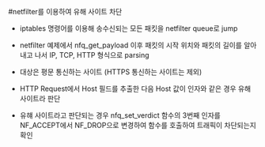 #netfilter를 이용하여 유해 사이트 차단

- iptables 명령어를 이용해 송수신되는 모든 패킷을 netfilter queue로 jump
 
- netfilter 예제에서 nfq_get_payload 이후 패킷의 시작 위치와 패킷의 길이를 알아내고 나서 IP, TCP, HTTP 형식으로 parsing

- 대상은 평문 통신하는 사이트 (HTTPS 통신하는 사이트는 제외)

- HTTP Request에서 Host 필드를 추출한 다음 Host 값이 인자와 같은 경우 유해 사이트라 판단

- 유햬 사이트라고 판단되는 경우 nfq_set_verdict 함수의 3번째 인자를 NF_ACCEPT에서 NF_DROP으로 변경하여 함수를 호출하여 트래픽이 차단되는지 확인
